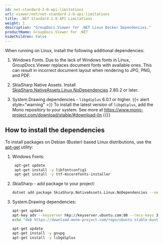 ```yaml
---
id: net-standard-2-0-api-limitations
url: viewer/net/net-standard-2-0-api-limitations
title: .NET Standard 2.0 API Limitations
weight: 1
description: "GroupDocs.Viewer for .NET Linux Docker Dependencies."
productName: GroupDocs.Viewer for .NET
hideChildren: False
---
```

When running on Linux, install the following additional dependencies:

1. Windows Fonts.  Due to the lack of Windows fonts in Linux, GroupDocs.Viewer replaces document fonts with available ones. This can result in incorrect document layout when rendering to JPG, PNG, and PDF.

2. SkiaSharp Native Assets.  Install [SkiaSharp.NativeAssets.Linux.NoDependencies](https://www.nuget.org/packages/SkiaSharp.NativeAssets.Linux.NoDependencies/) 2.80.2 or later.

3. System.Drawing dependencies - `libgdiplus` 6.0.1 or higher.
    {{< alert style="warning" >}} To install the latest version of `libgdiplus`, add the Mono repository to your system. See more at <https://www.mono-project.com/download/stable/#download-lin>.{{</alert>}}

## How to install the dependencies

To install packages on Debian (Buster) based Linux distributions, use the [apt-get](https://wiki.debian.org/apt-get) utility:

1. Windows Fonts:

    ```sh
     apt-get update
     apt-get install -y libfontconfig1
     apt-get install -y ttf-mscorefonts-installer
    ```

2. SkiaSharp - add package to your project:

     ```sh
     dotnet add package SkiaSharp.NativeAssets.Linux.NoDependencies --version 2.80.3
     ```

3. System.Drawing dependencies:

    ```bash
    apt-get update
    apt-key adv --keyserver hkp://keyserver.ubuntu.com:80 --recv-keys 3FA7E0328081BFF6A14DA29AA6A19B38D3D831EF
    echo "deb https://download.mono-project.com/repo/ubuntu stable-buster main" >> /etc/apt/sources.list.d/mono-official-stable.list
    
    apt-get update
    apt-get install -y gnupg
    apt-get install -y libgdiplus
    ```
